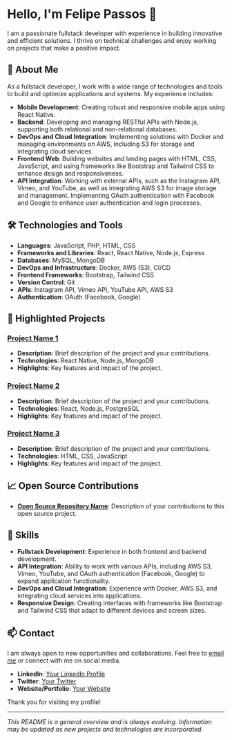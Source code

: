 # Hello, I'm Felipe Passos 👋

I am a passionate fullstack developer with experience in building innovative and efficient solutions. I thrive on technical challenges and enjoy working on projects that make a positive impact.

## 🚀 About Me

As a fullstack developer, I work with a wide range of technologies and tools to build and optimize applications and systems. My experience includes:

- **Mobile Development**: Creating robust and responsive mobile apps using React Native.
- **Backend**: Developing and managing RESTful APIs with Node.js, supporting both relational and non-relational databases.
- **DevOps and Cloud Integration**: Implementing solutions with Docker and managing environments on AWS, including S3 for storage and integrating cloud services.
- **Frontend Web**: Building websites and landing pages with HTML, CSS, JavaScript, and using frameworks like Bootstrap and Tailwind CSS to enhance design and responsiveness.
- **API Integration**: Working with external APIs, such as the Instagram API, Vimeo, and YouTube, as well as integrating AWS S3 for image storage and management. Implementing OAuth authentication with Facebook and Google to enhance user authentication and login processes.

## 🛠️ Technologies and Tools

- **Languages**: JavaScript, PHP, HTML, CSS
- **Frameworks and Libraries**: React, React Native, Node.js, Express
- **Databases**: MySQL, MongoDB 
- **DevOps and Infrastructure**: Docker, AWS (S3), CI/CD
- **Frontend Frameworks**: Bootstrap, Tailwind CSS
- **Version Control**: Git
- **APIs**: Instagram API, Vimeo API, YouTube API, AWS S3
- **Authentication**: OAuth (Facebook, Google)

## 💼 Highlighted Projects

### [Project Name 1](link-to-repository)
- **Description**: Brief description of the project and your contributions.
- **Technologies**: React Native, Node.js, MongoDB
- **Highlights**: Key features and impact of the project.

### [Project Name 2](link-to-repository)
- **Description**: Brief description of the project and your contributions.
- **Technologies**: React, Node.js, PostgreSQL
- **Highlights**: Key features and impact of the project.

### [Project Name 3](link-to-repository)
- **Description**: Brief description of the project and your contributions.
- **Technologies**: HTML, CSS, JavaScript
- **Highlights**: Key features and impact of the project.

## 📈 Open Source Contributions

- **[Open Source Repository Name](link-to-repository)**: Description of your contributions to this open source project.

## 🌟 Skills

- **Fullstack Development**: Experience in both frontend and backend development.
- **API Integration**: Ability to work with various APIs, including AWS S3, Vimeo, YouTube, and OAuth authentication (Facebook, Google) to expand application functionality.
- **DevOps and Cloud Integration**: Experience with Docker, AWS S3, and integrating cloud services into applications.
- **Responsive Design**: Creating interfaces with frameworks like Bootstrap and Tailwind CSS that adapt to different devices and screen sizes.

## 📫 Contact

I am always open to new opportunities and collaborations. Feel free to [email me](mailto:your-email@example.com) or connect with me on social media.

- **LinkedIn**: [Your LinkedIn Profile](link-to-your-linkedin-profile)
- **Twitter**: [Your Twitter](link-to-your-twitter)
- **Website/Portfolio**: [Your Website](link-to-your-website)

Thank you for visiting my profile!

---

*This README is a general overview and is always evolving. Information may be updated as new projects and technologies are incorporated.*
